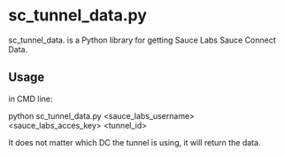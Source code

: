 # sc_tunnel_data.py

sc_tunnel_data. is a Python library for getting Sauce Labs Sauce Connect Data.

## Usage

in CMD line:

python sc_tunnel_data.py <sauce_labs_username> <sauce_labs_acces_key> <tunnel_id>

It does not matter which DC the tunnel is using, it will return the data.
